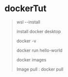 # dockerTut
> wsl --install
> 
> install docker desktop
>
> docker -v
>
> docker run hello-world
>
> docker images
>
> Image pull : docker pull <image name>
